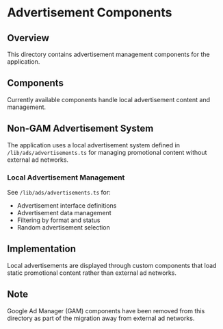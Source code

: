# Advertisement Components

## Overview

This directory contains advertisement management components for the application.

## Components

Currently available components handle local advertisement content and management.

## Non-GAM Advertisement System

The application uses a local advertisement system defined in `/lib/ads/advertisements.ts` for managing promotional content without external ad networks.

### Local Advertisement Management

See `/lib/ads/advertisements.ts` for:

- Advertisement interface definitions
- Advertisement data management  
- Filtering by format and status
- Random advertisement selection

## Implementation

Local advertisements are displayed through custom components that load static promotional content rather than external ad networks.

## Note

Google Ad Manager (GAM) components have been removed from this directory as part of the migration away from external ad networks.

